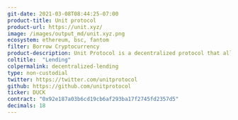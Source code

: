 ```yaml
---
git-date: 2021-03-08T08:44:25-07:00
product-title: Unit protocol
product-url: https://unit.xyz/
image: /images/output_md/unit.xyz.png
ecosystem: ethereum, bsc, fantom
filter: Borrow Cryptocurrency
product-description: Unit Protocol is a decentralized protocol that allows you to mint stablecoin $USDP using a variety of tokens as collateral
coltitle:  "Lending"
colpermalink: decentralized-lending
type: non-custodial
twitter: https://twitter.com/unitprotocol
github: https://github.com/unitprotocol
ticker: DUCK
contract: "0x92e187a03b6cd19cb6af293ba17f2745fd2357d5"
decimals: 18
---
```

